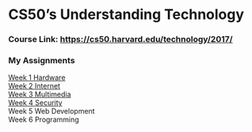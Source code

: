 # CS50’s Understanding Technology

### Course Link: https://cs50.harvard.edu/technology/2017/

### My Assignments

[Week 1 Hardware](https://docs.google.com/forms/d/e/1FAIpQLSeuvCIOZcYDdC0f85wJiX8HWWhd0NR2dS5ZsVC22B1jcDe5vw/viewscore?vc=0&c=0&w=1&flr=0&viewscore=AE0zAgDBJwaplhyTBOXVXWeTg0hXidnrknajk3l3H66Fw1pVW765HtrpP0RUeX9cb5-TLAA)   
[Week 2 Internet](https://docs.google.com/forms/d/e/1FAIpQLScwgFJy2wC-ko9uhTPKjYEd8rytyEDpFJ4olxt7mdG-DywuQA/viewscore?vc=0&c=0&w=1&flr=0&viewscore=AE0zAgCfBX5KHb8ktN_Fx-RHhcPpXBIurfgfWnUej2v61I2qC8R_O8AcWamPgiRI6F-r0-U)  
[Week 3 Multimedia](https://docs.google.com/forms/d/e/1FAIpQLSdw-xPyTADRjOd8lh7PgPIeBjKTk7tvSGHTM4pdHwey-BdeMA/viewscore?vc=0&c=0&w=1&flr=0&viewscore=AE0zAgCRTTLjcY5G3cmeAcCBcKW7RH9vpAUlxHzlAwT7q6jgHk7Z5I6wxkdpPsItguYNvlM)  
[Week 4 Security](https://docs.google.com/forms/d/e/1FAIpQLSeOwWcO3YqMPN-EZVHXjTQnpepMiXfAbAYE2wvZNoM6D49GBQ/viewscore?vc=0&c=0&w=1&flr=0&viewscore=AE0zAgB0IREQu2S2Cy5TwrvJdJm1_tUGIuiAaN5Lvtnyl9drNJXnPeBWQkMAfrOyaaj_FwI)  
Week 5 Web Development  
Week 6 Programming

